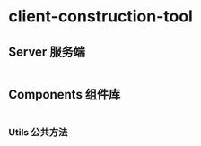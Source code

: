 # client-construction-tool

## Server 服务端
```
```

## Components 组件库
```
```

### Utils 公共方法
```
```
